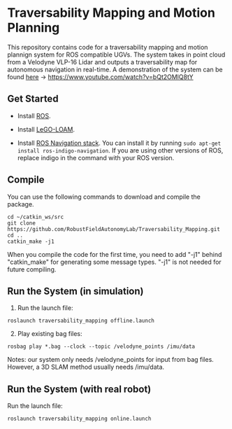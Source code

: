 # Traversability Mapping and Motion Planning

This repository contains code for a traversability mapping and motion plannign system for ROS compatible UGVs. The system takes in point cloud from a Velodyne VLP-16 Lidar and outputs a traversability map for autonomous navigation in real-time. A demonstration of the system can be found [here](https://www.youtube.com/watch?v=bQt2OMlQ8tY) -> https://www.youtube.com/watch?v=bQt2OMlQ8tY


## Get Started

- Install [ROS](http://www.ros.org/install/).

- Install [LeGO-LOAM](https://github.com/RobustFieldAutonomyLab/LeGO-LOAM).

- Install [ROS Navigation stack](http://wiki.ros.org/navigation). You can install it by running ```sudo apt-get install ros-indigo-navigation```. If you are using other versions of ROS, replace indigo in the command with your ROS version.


## Compile

You can use the following commands to download and compile the package.

```
cd ~/catkin_ws/src
git clone https://github.com/RobustFieldAutonomyLab/Traversability_Mapping.git
cd ..
catkin_make -j1
```
When you compile the code for the first time, you need to add "-j1" behind "catkin_make" for generating some message types. "-j1" is not needed for future compiling.

## Run the System (in simulation)

1. Run the launch file:
```
roslaunch traversability_mapping offline.launch
```

2. Play existing bag files:
```
rosbag play *.bag --clock --topic /velodyne_points /imu/data
```
Notes: our system only needs /velodyne_points for input from bag files. However, a 3D SLAM method usually needs /imu/data.

## Run the System (with real robot)

Run the launch file:
```
roslaunch traversability_mapping online.launch
```
